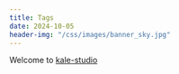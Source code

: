 ```yaml
---
title: Tags
date: 2024-10-05
header-img: "/css/images/banner_sky.jpg"
---
```


Welcome to [kale-studio](https://kale-studio.com/)
